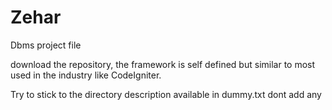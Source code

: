 # Zehar
Dbms project file

download the repository, the framework is self defined but similar to most used in the industry like CodeIgniter.

Try to stick to the directory description available in dummy.txt dont add any <style> tag in any html file, style everything in stylesheets you can make in css.
  
To run:

  go to the directory in your local machine and type in terminal:
    php -S localhost:8000

1st time database setup: 

  in terminal: 
      sudo service mysql-server start
  modify constants.php file and configure as per your machine accounts
  go to browser and type "localhost:8000/database_generator.php";
  and try to debug and setup database yourself, since there might be issues regarding linux dependencies and stuff.

After that everytime:

go to browser and type localhost:8000


